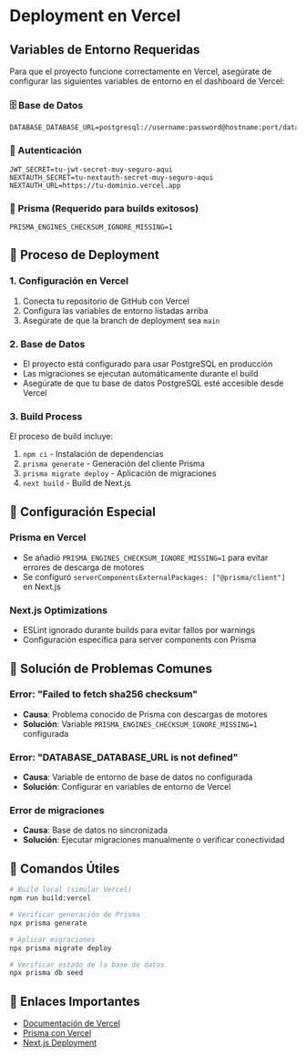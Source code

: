 # Deployment en Vercel

## Variables de Entorno Requeridas

Para que el proyecto funcione correctamente en Vercel, asegúrate de configurar las siguientes variables de entorno en el dashboard de Vercel:

### 🗄️ Base de Datos
```
DATABASE_DATABASE_URL=postgresql://username:password@hostname:port/database
```

### 🔐 Autenticación
```
JWT_SECRET=tu-jwt-secret-muy-seguro-aqui
NEXTAUTH_SECRET=tu-nextauth-secret-muy-seguro-aqui
NEXTAUTH_URL=https://tu-dominio.vercel.app
```

### 🔧 Prisma (Requerido para builds exitosos)
```
PRISMA_ENGINES_CHECKSUM_IGNORE_MISSING=1
```

## 🚀 Proceso de Deployment

### 1. Configuración en Vercel
1. Conecta tu repositorio de GitHub con Vercel
2. Configura las variables de entorno listadas arriba
3. Asegúrate de que la branch de deployment sea `main`

### 2. Base de Datos
- El proyecto está configurado para usar PostgreSQL en producción
- Las migraciones se ejecutan automáticamente durante el build
- Asegúrate de que tu base de datos PostgreSQL esté accesible desde Vercel

### 3. Build Process
El proceso de build incluye:
1. `npm ci` - Instalación de dependencias
2. `prisma generate` - Generación del cliente Prisma
3. `prisma migrate deploy` - Aplicación de migraciones
4. `next build` - Build de Next.js

## 🔧 Configuración Especial

### Prisma en Vercel
- Se añadió `PRISMA_ENGINES_CHECKSUM_IGNORE_MISSING=1` para evitar errores de descarga de motores
- Se configuró `serverComponentsExternalPackages: ["@prisma/client"]` en Next.js

### Next.js Optimizations
- ESLint ignorado durante builds para evitar fallos por warnings
- Configuración específica para server components con Prisma

## 🐛 Solución de Problemas Comunes

### Error: "Failed to fetch sha256 checksum"
- **Causa**: Problema conocido de Prisma con descargas de motores
- **Solución**: Variable `PRISMA_ENGINES_CHECKSUM_IGNORE_MISSING=1` configurada

### Error: "DATABASE_DATABASE_URL is not defined"
- **Causa**: Variable de entorno de base de datos no configurada
- **Solución**: Configurar en variables de entorno de Vercel

### Error de migraciones
- **Causa**: Base de datos no sincronizada
- **Solución**: Ejecutar migraciones manualmente o verificar conectividad

## 📝 Comandos Útiles

```bash
# Build local (simular Vercel)
npm run build:vercel

# Verificar generación de Prisma
npx prisma generate

# Aplicar migraciones
npx prisma migrate deploy

# Verificar estado de la base de datos
npx prisma db seed
```

## 🔗 Enlaces Importantes

- [Documentación de Vercel](https://vercel.com/docs)
- [Prisma con Vercel](https://www.prisma.io/docs/guides/deployment/deploying-to-vercel)
- [Next.js Deployment](https://nextjs.org/docs/deployment)
